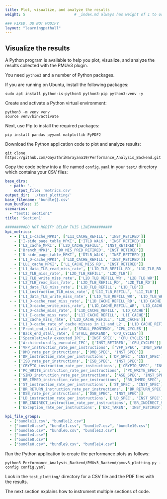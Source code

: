 ```yaml
---
title: Plot, visualize, and analyze the results
weight: 5                      # _index.md always has weight of 1 to order correctly

### FIXED, DO NOT MODIFY
layout: "learningpathall"       
---
```


## Visualize the results

A Python program is available to help you plot, visualize, and analyze the results collected with the PMUv3 plugin.

You need `python3` and a number of Python packages.

If you are running on Ubuntu, install the following packages:

```console
sudo apt install python-is-python3 python3-pip python3-venv -y
```

Create and activate a Python virtual environment:

```console
python3 -m venv venv
source venv/bin/activate
```

Next, use Pip to install the required packages:

```console
pip install pandas pyyaml matplotlib PyPDF2
```

Download the Python application code to plot and analyze results:

```console
git clone https://github.com/GayathriNarayana19/Performance_Analysis_Backend.git
```

Copy the code below into a file named `config.yaml` in your `test/` directory which contains your CSV files:

```yaml
base_dirs:
  - path: '.'
    output_file: 'metrics.csv'
output_dir: './test_plotting/'
base_filename: 'bundle{}.csv'
num_bundles: 15
scenarios:
  - "test1: section1"
title: 'Section1'

#########DO NOT MODIFY BELOW THIS LINE##########
kpi_metrics:
  - - ['L1_I-cache_MPKI', ['L1I_CACHE_REFILL', 'INST_RETIRED']]
    - ['I-side_page_table_MPKI', ['ITLB_WALK', 'INST_RETIRED']]
    - ['L2_cache_MPKI', ['L2D_CACHE_REFILL', 'INST_RETIRED']]
    - ['Branch_MPKI', ['BR_MIS_PRED_RETIRED', 'INST_RETIRED']]
    - ['D-side_page_table_MPKI', ['DTLB_WALK', 'INST_RETIRED']]
    - ['L1_D-cache_MPKI', ['L1D_CACHE_REFILL', 'INST_RETIRED']]
    - ['LLC_cache_MPKI', ['LL_CACHE_MISS_RD', 'INST_RETIRED']]
  - - ['L1_data_TLB_read_miss_rate', ['L1D_TLB_REFILL_RD', 'L1D_TLB_RD']]
    - ['L2_TLB_miss_rate', ['L2D_TLB_REFILL', 'L2D_TLB']]
    - ['L2_TLB_write_miss_rate', ['L2D_TLB_REFILL_WR', 'L2D_TLB_WR']]
    - ['L2_TLB_read_miss_rate', ['L2D_TLB_REFILL_RD', 'L2D_TLB_RD']]
    - ['L1_data_TLB_miss_rate', ['L1D_TLB_REFILL', 'L1D_TLB']]
    - ['L1_instruction_TLB_miss_rate', ['L1I_TLB_REFILL', 'L1I_TLB']]
    - ['L1_data_TLB_write_miss_rate', ['L1D_TLB_REFILL_WR', 'L1D_TLB_WR']]
  - - ['L1_D-cache_read_miss_rate', ['L1D_CACHE_REFILL_RD', 'L1D_CACHE_RD']]
    - ['L1_D-cache_write_miss_rate', ['L1D_CACHE_REFILL_WR', 'L1D_CACHE_WR']]
    - ['L1_D-cache_miss_rate', ['L1D_CACHE_REFILL', 'L1D_CACHE']]
    - ['L1_I-cache_miss_rate', ['L1I_CACHE_REFILL', 'L1I_CACHE']]
    - ['L2_cache_miss_rate', ['L2D_CACHE_REFILL', 'L2D_CACHE']]
    - ['L1_D-cache_rate_of_cache_misses_in_L1_and_L2', ['L1D_CACHE_REFILL_OUTER', 'L1D_CACHE_REFILL']]
  - - ['Front_end_stall_rate', ['STALL_FRONTEND', 'CPU_CYCLES']]
    - ['Back_end_stall_rate', ['STALL_BACKEND', 'CPU_CYCLES']]
  - - ['Speculatively_executed_IPC', ['INST_SPEC', 'CPU_CYCLES']]
    - ['Architecturally_executed_IPC', ['INST_RETIRED', 'CPU_CYCLES']]
  - - ['VFP_instruction_rate_per_instructions', ['VFP_SPEC', 'INST_SPEC']]
    - ['DMB_rate_per_instructions', ['DMB_SPEC', 'INST_SPEC']]
    - ['DP_instruction_rate_per_instructions', ['DP_SPEC', 'INST_SPEC']]
    - ['ISB_rate_per_instructions', ['ISB_SPEC', 'INST_SPEC']]
    - ['CRYPTO_instruction_rate_per_instructions', ['CRYPTO_SPEC', 'INST_SPEC']]
    - ['PC_WRITE_instruction_rate_per_instructions', ['PC_WRITE_SPEC', 'INST_SPEC']]
    - ['SIMD_instruction_rate_per_instructions', ['ASE_SPEC', 'INST_SPEC']]
    - ['BR_IMMED_instruction_rate_per_instructions', ['BR_IMMED_SPEC', 'INST_SPEC']]
    - ['ST_instruction_rate_per_instructions', ['ST_SPEC', 'INST_SPEC']]
    - ['BR_RETURN_instruction_rate_per_instructions', ['BR_RETURN_SPEC', 'INST_SPEC']]
    - ['DSB_rate_per_instructions', ['DSB_SPEC', 'INST_SPEC']]
    - ['LD_instruction_rate_per_instructions', ['LD_SPEC', 'INST_SPEC']]
    - ['BR_INDIRECT_instruction_rate_per_instructions', ['BR_INDIRECT_SPEC', 'INST_SPEC']]
    - ['Exception_rate_per_instructions', ['EXC_TAKEN', 'INST_RETIRED']]

kpi_file_groups:
  - ["bundle11.csv", "bundle12.csv"]
  - ["bundle0.csv", "bundle1.csv", "bundle7.csv", "bundle10.csv"]
  - ["bundle5.csv", "bundle6.csv", "bundle13.csv"]
  - ["bundle4.csv"]
  - ["bundle8.csv"]
  - ["bundle8.csv", "bundle9.csv", "bundle14.csv"]
```

Run the Python application to create the performance plots as follows:

```console
python3 Performance_Analysis_Backend/PMUv3_Backend/pmuv3_plotting.py -config config.yaml
```

Look in the `test_plotting/` directory for a CSV file and the PDF files with the results.

The next section explains how to instrument multiple sections of code. 
